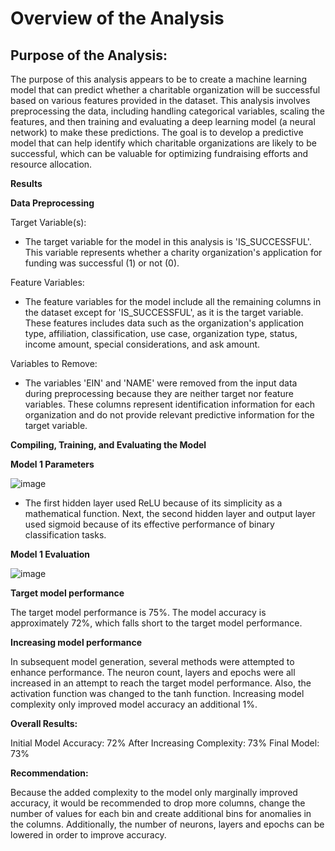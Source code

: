 # Overview of the Analysis

## Purpose of the Analysis:

The purpose of this analysis appears to be to create a machine learning model that can predict whether a charitable organization will be successful based on various features provided in the dataset. This analysis involves preprocessing the data, including handling categorical variables, scaling the features, and then training and evaluating a deep learning model (a neural network) to make these predictions. The goal is to develop a predictive model that can help identify which charitable organizations are likely to be successful, which can be valuable for optimizing fundraising efforts and resource allocation.

**Results**

**Data Preprocessing**

Target Variable(s):
- The target variable for the model in this analysis is 'IS_SUCCESSFUL'. This variable represents whether a charity organization's application for funding was successful (1) or not (0).

Feature Variables:
- The feature variables for the model include all the remaining columns in the dataset except for 'IS_SUCCESSFUL', as it is the target variable. These features includes data such as the organization's application type, affiliation, classification, use case, organization type, status, income amount, special considerations, and ask amount.

Variables to Remove:
- The variables 'EIN' and 'NAME' were removed from the input data during preprocessing because they are neither target nor feature variables. These columns represent identification information for each organization and do not provide relevant predictive information for the target variable.

**Compiling, Training, and Evaluating the Model**

**Model 1 Parameters**

![image](https://github.com/rkb81/deep-learning-challenge/blob/main/model1_parameters.png)

- The first hidden layer used ReLU because of its simplicity as a mathematical function. Next, the second hidden layer and output layer used sigmoid because of its effective performance of binary classification tasks.

**Model 1 Evaluation**

![image](https://github.com/rkb81/deep-learning-challenge/blob/main/model1_evaluation.png)

**Target model performance**

The target model performance is 75%. The model accuracy is approximately 72%, which falls short to the target model performance.

**Increasing model performance**

In subsequent model generation, several methods were attempted to enhance performance. The neuron count, layers and epochs were all increased in an attempt to reach the target model performance. Also, the activation function was changed to the tanh function. Increasing model complexity only improved model accuracy an additional 1%.

**Overall Results:**

Initial Model Accuracy: 72%
After Increasing Complexity: 73%
Final Model: 73%

**Recommendation:**

Because the added complexity to the model only marginally improved accuracy, it would be recommended to drop more columns, change the number of values for each bin and create additional bins for anomalies in the columns. Additionally, the number of neurons, layers and epochs can be lowered in order to improve accuracy.
